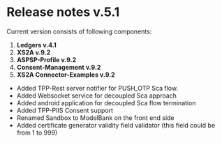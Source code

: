 # Release notes v.5.1

Current version consists of following components:

1. **Ledgers v.4.1**
2. **XS2A v.9.2**
3. **ASPSP-Profile v.9.2**
4. **Consent-Management v.9.2**
5. **XS2A Connector-Examples v.9.2**

-   Added TPP-Rest server notifier for PUSH_OTP Sca flow.
-   Added Websocket service for decoupled Sca approach
-   Added android application for decoupled Sca flow termination
-   Added TPP-PIIS Consent support
-   Renamed Sandbox to ModelBank on the front end side
-   Added certificate generator validity field validator (this field could be from 1 to 999)
